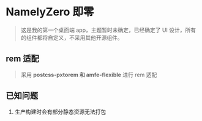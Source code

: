 # NamelyZero 即零

> 这是我的第一个桌面端 app，主题暂时未确定，已经确定了 UI 设计，所有的组件都将自定义，不采用其他开源组件。

## rem 适配

> 采用 **postcss-pxtorem 和 amfe-flexible** 进行 rem 适配

## 已知问题

1. 生产构建时会有部分静态资源无法打包
